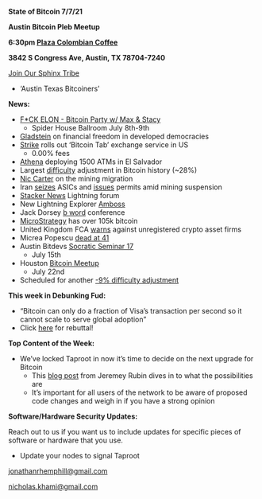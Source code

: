 **State of Bitcoin 7/7/21**

**Austin Bitcoin Pleb Meetup**

**6:30pm [Plaza Colombian Coffee](https://www.plazacolombiancoffee.com/)**

**3842 S Congress Ave, Austin, TX 78704-7240**

[Join Our Sphinx Tribe](https://tribes.sphinx.chat/t/austintexasbitcoiners)



* ‘Austin Texas Bitcoiners’

**News:**



* [F*CK ELON - Bitcoin Party w/ Max & Stacy](https://www.eventbrite.com/e/fck-elon-bitcoin-maximalist-victory-party-w-max-stacy-tickets-159165118153)
    * Spider House Ballroom July 8th-9th 
* [Gladstein](https://www.cato.org/cato-journal/spring/summer-2021/financial-freedom-privacy-post-cash-world) on financial freedom in developed democracies
* [Strike](https://jimmymow.medium.com/announcing-the-bitcoin-tab-133fffc5f668) rolls out ‘Bitcoin Tab’ exchange service in US
    * 0.00% fees 
* [Athena](https://www.reuters.com/technology/athena-says-will-install-1500-cryptocurrency-atms-el-salvador-2021-06-25/) deploying 1500 ATMs in El Salvador
* Largest [difficulty](https://bitcoinmagazine.com/markets/largest-difficulty-adjustment-in-bitcoin-history) adjustment in Bitcoin history (~28%)
* [Nic Carter](https://www.coindesk.com/bitcoin-unpacking-hashrate-nic-cart-migration) on the mining migration
* Iran [seizes](https://www.reuters.com/technology/iran-seizes-7000-cryptocurrency-computer-miners-largest-haul-date-2021-06-22/) ASICs and [issues](https://financialtribune.com/articles/business-and-markets/109155/30-cryptomining-units-have-license) permits amid mining suspension
* [Stacker News](https://stacker.news/) Lightning forum
* New Lightning Explorer [Amboss](https://amboss.space/)
* Jack Dorsey [b word](https://www.thebword.org/c/the-b-word) conference
* [MicroStrategy](https://www.microstrategy.com/en/investor-relations/press/microstrategy-acquires-additional-bitcoins-and-now-holds-over-105000-bitcoins-in-total_06-21-2021) has over 105k bitcoin
* United Kingdom FCA [warns](https://www.reuters.com/technology/uk-watchdog-issues-warning-about-111-unregistered-crypto-asset-firms-2021-06-22/) against unregistered crypto asset firms
* Micrea Popescu [dead at 41](https://bitcoinmagazine.com/culture/mircea-popescu-bitcoin-philosopher-dead)
* Austin Bitdevs [Socratic Seminar 17](https://www.meetup.com/Austin-Bitcoin-Developers/events/278027510/)
    * July 15th
* Houston [Bitcoin Meetup](https://www.meetup.com/houston-bitcoin-meetup-group/events/279208121/)
    * July 22nd
* Scheduled for another [-9% difficulty adjustment](https://bitcoin.clarkmoody.com/dashboard/)

**This week in Debunking Fud:**



* “Bitcoin can only do a fraction of Visa’s transaction per second so it cannot scale to serve global adoption”
* Click [here](https://knowledgebytes.coinshares.com/bitcoin-cannot-scale-to-serve-global-adoption) for rebuttal!

**Top Content of the Week:**



* We’ve locked Taproot in now it’s time to decide on the next upgrade for Bitcoin
    * This [blog post](https://rubin.io/blog/2021/07/02/covenants/) from Jeremey Rubin dives in to what the possibilities are
    * It’s important for all users of the network to be aware of proposed code changes and weigh in if you have a strong opinion

**Software/Hardware Security Updates:**

Reach out to us if you want us to include updates for specific pieces of software or hardware that you use.



* Update your nodes to signal Taproot

[jonathanrhemphill@gmail.com](mailto:jonathanrhemphill@gmail.com)

[nicholas.khami@gmail.com](mailto:nicholas.khami@gmail.com) 

